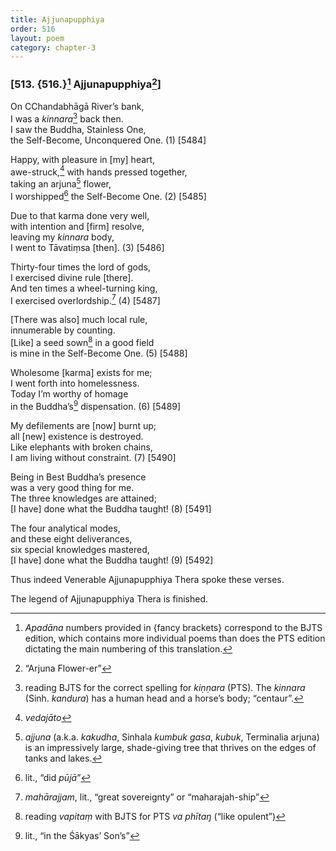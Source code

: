 ```yaml
---
title: Ajjunapupphiya
order: 516
layout: poem
category: chapter-3
---
```


### \[513. {516.}[^1] Ajjunapupphiya[^2]\]

On <span class="diacritics" data-state="on">C</span><span class="no-diacritics" data-state="off">Ch</span>andabhāgā River’s bank,  
I was a *kinnara*[^3] back then.  
I saw the Buddha, Stainless One,  
the Self-Become, Unconquered One. (1) \[5484\]

Happy, with pleasure in \[my\] heart,  
awe-struck,[^4] with hands pressed together,  
taking an arjuna[^5] flower,  
I worshipped[^6] the Self-Become One. (2) \[5485\]

Due to that karma done very well,  
with intention and \[firm\] resolve,  
leaving my *kinnara* body,  
I went to Tāvatiṃsa \[then\]. (3) \[5486\]

Thirty-four times the lord of gods,  
I exercised divine rule \[there\].  
And ten times a wheel-turning king,  
I exercised overlordship.[^7] (4) \[5487\]

\[There was also\] much local rule,  
innumerable by counting.  
\[Like\] a seed sown[^8] in a good field  
is mine in the Self-Become One. (5) \[5488\]

Wholesome \[karma\] exists for me;  
I went forth into homelessness.  
Today I’m worthy of homage  
in the Buddha’s[^9] dispensation. (6) \[5489\]

My defilements are \[now\] burnt up;  
all \[new\] existence is destroyed.  
Like elephants with broken chains,  
I am living without constraint. (7) \[5490\]

Being in Best Buddha’s presence  
was a very good thing for me.  
The three knowledges are attained;  
\[I have\] done what the Buddha taught! (8) \[5491\]

The four analytical modes,  
and these eight deliverances,  
six special knowledges mastered,  
\[I have\] done what the Buddha taught! (9) \[5492\]

Thus indeed Venerable Ajjunapupphiya Thera spoke these verses.

The legend of Ajjunapupphiya Thera is finished.

[^1]: *Apadāna* numbers provided in {fancy brackets} correspond to the BJTS edition, which contains more individual poems than does the PTS edition dictating the main numbering of this translation.

[^2]: “Arjuna Flower-er”

[^3]: reading BJTS for the correct spelling for *kiṇṇara* (PTS). The *kinnara* (Sinh. *kandura*) has a human head and a horse’s body; “centaur”.

[^4]: *vedajāto*

[^5]: *ajjuna* (a.k.a. *kakudha*, Sinhala *kumbuk gasa*, *kubuk*, Terminalia arjuna) is an impressively large, shade-giving tree that thrives on the edges of tanks and lakes.

[^6]: lit., “did *pūjā*”

[^7]: *mahārajjam*, lit., “great sovereignty” or “maharajah-ship”

[^8]: reading *vapitaṃ* with BJTS for PTS *va phītaŋ* (“like opulent”)

[^9]: lit., “in the Śākyas’ Son’s”

